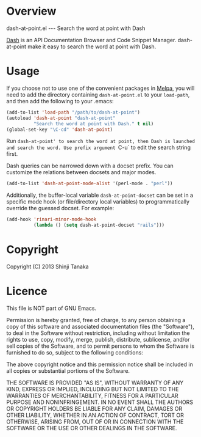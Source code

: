 # Overview

dash-at-point.el --- Search the word at point with Dash

[Dash](http://kapeli.com/) is an API Documentation Browser and Code Snippet Manager. dash-at-point make it easy to search the word at point with Dash.

# Usage

If you choose not to use one of the convenient packages in
[Melpa][melpa], you will need to add the directory containing
`dash-at-point.el` to your `load-path`, and then add the following to
your .emacs:

```lisp
(add-to-list 'load-path "/path/to/dash-at-point")
(autoload 'dash-at-point "dash-at-point"
          "Search the word at point with Dash." t nil)
(global-set-key "\C-cd" 'dash-at-point)
```

Run `dash-at-point' to search the word at point, then Dash is launched and search the word. Use prefix argument `C-u` to edit the search string first.

Dash queries can be narrowed down with a docset prefix. You can customize the relations between docsets and major modes.

```lisp
(add-to-list 'dash-at-point-mode-alist '(perl-mode . "perl"))
```

Additionally, the buffer-local variable `dash-at-point-docset` can
be set in a specific mode hook (or file/directory local variables)
to programmatically override the guessed docset.  For example:

```lisp
(add-hook 'rinari-minor-mode-hook
          (lambda () (setq dash-at-point-docset "rails")))
```

[melpa]: http://melpa.milkbox.net

# Copyright

Copyright (C) 2013 Shinji Tanaka

# Licence

This file is NOT part of GNU Emacs.

Permission is hereby granted, free of charge, to any person obtaining a copy of this software and associated documentation files (the "Software"), to deal in the Software without restriction, including without limitation the rights to use, copy, modify, merge, publish, distribute, sublicense, and/or sell copies of the Software, and to permit persons to whom the Software is furnished to do so, subject to the following conditions:

The above copyright notice and this permission notice shall be included in all copies or substantial portions of the Software.

THE SOFTWARE IS PROVIDED "AS IS", WITHOUT WARRANTY OF ANY KIND, EXPRESS OR IMPLIED, INCLUDING BUT NOT LIMITED TO THE WARRANTIES OF MERCHANTABILITY, FITNESS FOR A PARTICULAR PURPOSE AND NONINFRINGEMENT. IN NO EVENT SHALL THE AUTHORS OR COPYRIGHT HOLDERS BE LIABLE FOR ANY CLAIM, DAMAGES OR OTHER LIABILITY, WHETHER IN AN ACTION OF CONTRACT, TORT OR OTHERWISE, ARISING FROM, OUT OF OR IN CONNECTION WITH THE SOFTWARE OR THE USE OR OTHER DEALINGS IN THE SOFTWARE.
